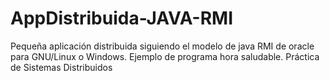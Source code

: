 # AppDistribuida-JAVA-RMI
Pequeña aplicación distribuida siguiendo el modelo de java RMI de oracle para GNU/Linux o Windows. Ejemplo de programa hora saludable. Práctica de Sistemas Distribuidos
